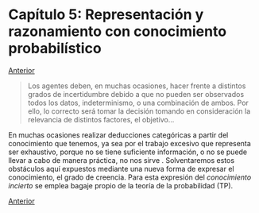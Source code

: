 # Capítulo 5: Representación y razonamiento con conocimiento probabilístico

[Anterior](https://github.com/EduPH/Apuntes-IA/blob/master/docs/Capitulo%204.md)


> Los agentes deben, en muchas ocasiones, hacer frente a distintos grados de incertidumbre debido a que no pueden ser observados todos los datos, indeterminismo, o una combinación de ambos. Por ello, lo correcto será tomar la decisión tomando en consideración la relevancia de distintos factores, el objetivo... 


En muchas ocasiones realizar deducciones categóricas a partir del conocimiento que tenemos, ya sea por el trabajo excesivo que representa ser exhaustivo, porque no se tiene suficiente información, o no se puede llevar a cabo de manera práctica, no nos sirve . Solventaremos estos obstáculos aquí expuestos mediante una nueva forma de expresar el conocimiento, el grado de creencia. Para esta expresión del *conocimiento incierto* se emplea bagaje propio de la teoría de la probabilidad (TP). 





[Anterior](https://github.com/EduPH/Apuntes-IA/blob/master/docs/Capitulo%204.md)


